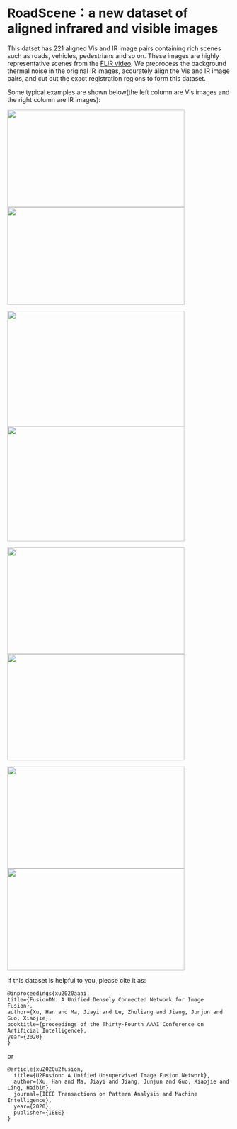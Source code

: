 # RoadScene：a new dataset of aligned infrared and visible images

This datset has 221 aligned Vis and IR image pairs containing rich scenes such as roads, vehicles, pedestrians and so on. These images are highly representative scenes from the [FLIR video](https://www.flir.com/oem/adas/adas-dataset-form/). We preprocess the background thermal noise in the original IR images, accurately align the Vis and IR image pairs, and cut out the exact registration regions to form this dataset.<br>

Some typical examples are shown below(the left column are Vis images and the right column are IR images):<br>


<img src="https://github.com/hanna-xu/road-scene-infrared-visible-images/blob/master/crop_HR_visible/FLIR_05164.jpg" width="400" height="220"/>    <img src="https://github.com/hanna-xu/road-scene-infrared-visible-images/blob/master/cropinfrared/FLIR_05164.jpg" width="400" height="220"/>

<img src="https://github.com/hanna-xu/road-scene-infrared-visible-images/blob/master/crop_HR_visible/FLIR_06832.jpg" width="400" height="260"/>    <img src="https://github.com/hanna-xu/road-scene-infrared-visible-images/blob/master/cropinfrared/FLIR_06832.jpg" width="400" height="260"/>

<img src="https://github.com/hanna-xu/road-scene-infrared-visible-images/blob/master/crop_HR_visible/FLIR_07202.jpg" width="400" height="240"/>    <img src="https://github.com/hanna-xu/road-scene-infrared-visible-images/blob/master/cropinfrared/FLIR_07202.jpg" width="400" height="240"/>

<img src="https://github.com/hanna-xu/road-scene-infrared-visible-images/blob/master/crop_HR_visible/FLIR_07206.jpg" width="400" height="230"/>    <img src="https://github.com/hanna-xu/road-scene-infrared-visible-images/blob/master/cropinfrared/FLIR_07206.jpg" width="400" height="230"/><br>

If this dataset is helpful to you, please cite it as:
```
@inproceedings{xu2020aaai,
title={FusionDN: A Unified Densely Connected Network for Image Fusion},
author={Xu, Han and Ma, Jiayi and Le, Zhuliang and Jiang, Junjun and Guo, Xiaojie},
booktitle={proceedings of the Thirty-Fourth AAAI Conference on Artificial Intelligence},
year={2020}
}
```
or<br>
```
@article{xu2020u2fusion,
  title={U2Fusion: A Unified Unsupervised Image Fusion Network},
  author={Xu, Han and Ma, Jiayi and Jiang, Junjun and Guo, Xiaojie and Ling, Haibin},
  journal={IEEE Transactions on Pattern Analysis and Machine Intelligence},
  year={2020},
  publisher={IEEE}
}
```
